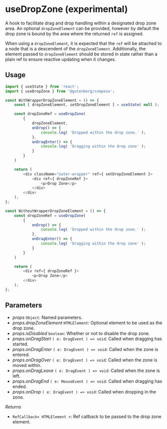 # useDropZone (experimental)

A hook to facilitate drag and drop handling within a designated drop zone area. An optional `dropZoneElement` can be provided, however by default the drop zone is bound by the area where the returned `ref` is assigned.

When using a `dropZoneElement`, it is expected that the `ref` will be attached to a node that is a descendent of the `dropZoneElement`. Additionally, the element passed to `dropZoneElement` should be stored in state rather than a plain ref to ensure reactive updating when it changes.

## Usage

```js
import { useState } from 'react';
import { useDropZone } from '@gutenberg/compose';

const WithWrapperDropZoneElement = () => {
	const [ dropZoneElement, setDropZoneElement ] = useState( null );

	const dropZoneRef = useDropZone(
		{
			dropZoneElement,
			onDrop() => {
				console.log( 'Dropped within the drop zone.' );
			},
			onDragEnter() => {
				console.log( 'Dragging within the drop zone' );
			}
		}
	)

	return (
		<div className="outer-wrapper" ref={ setDropZoneElement }>
			<div ref={ dropZoneRef }>
				<p>Drop Zone</p>
			</div>
		</div>
	);
};

const WithoutWrapperDropZoneElement = () => {
	const dropZoneRef = useDropZone(
		{
			onDrop() => {
				console.log( 'Dropped within the drop zone.' );
			},
			onDragEnter() => {
				console.log( 'Dragging within the drop zone' );
			}
		}
	)

	return (
		<div ref={ dropZoneRef }>
			<p>Drop Zone</p>
		</div>
	);
};
```

## Parameters

-   _props_ `Object`: Named parameters.
-   _props.dropZoneElement_ `HTMLElement`: Optional element to be used as the drop zone.
-   _props.isDisabled_ `boolean`: Whether or not to disable the drop zone.
-   _props.onDragStart_ `( e: DragEvent ) => void`: Called when dragging has started.
-   _props.onDragEnter_ `( e: DragEvent ) => void`: Called when the zone is entered.
-   _props.onDragOver_ `( e: DragEvent ) => void`: Called when the zone is moved within.
-   _props.onDragLeave_ `( e: DragEvent ) => void`: Called when the zone is left.
-   _props.onDragEnd_ `( e: MouseEvent ) => void`: Called when dragging has ended.
-   _props.onDrop_ `( e: DragEvent ) => void`: Called when dropping in the zone.

_Returns_

-   `RefCallback< HTMLElement >`: Ref callback to be passed to the drop zone element.
